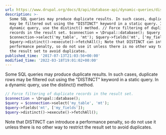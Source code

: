```yaml
---
url: https://www.drupal.org/docs/8/api/database-api/dynamic-queries/distinct
description: >-
  Some SQL queries may produce duplicate results. In such cases, duplicate rows
  may be filtered out using the "DISTINCT" keyword in a static query. In a
  dynamic query, use the distinct() method. // Force filtering of duplicate
  records in the result set. $connection = \Drupal::database(); $query =
  $connection->select('my_table', 'mt'); $query->fields('mt', ['my_fields']);
  $query->distinct()->execute()->fetchAll(); Note that DISTINCT can introduce a
  performance penalty, so do not use it unless there is no other way to restrict
  the result set to avoid duplicates.
published_time: '2017-07-13T21:03:56+00:00'
modified_time: '2022-03-18T19:01:02+00:00'
---
```

Some SQL queries may produce duplicate results. In such cases, duplicate rows may be filtered out using the "DISTINCT" keyword in a static query. In a dynamic query, use the distinct() method.

```php
// Force filtering of duplicate records in the result set.
$connection = \Drupal::database();
$query = $connection->select('my_table', 'mt');
$query->fields('mt', ['my_fields']);
$query->distinct()->execute()->fetchAll();

```

Note that DISTINCT can introduce a performance penalty, so do not use it unless there is no other way to restrict the result set to avoid duplicates.